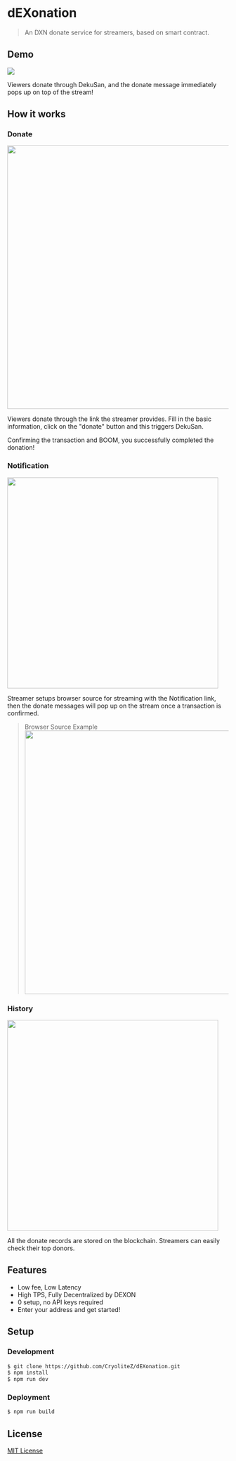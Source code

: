# dEXonation

> An DXN donate service for streamers, based on smart contract.

## Demo
<img src="./assets/images/demo.gif">

Viewers donate through DekuSan, and the donate message immediately pops up on top of the stream!

## How it works
### Donate
<img src="https://i.imgur.com/XGmh2XR.png" width="600px">

Viewers donate through the link the streamer provides. Fill in the basic information, click on the "donate" button and this triggers DekuSan.

Confirming the transaction and BOOM, you successfully completed the donation!

### Notification
<img src="https://i.imgur.com/nrcufBp.png" width="480px">

Streamer setups browser source for streaming with the Notification link, then the donate messages will pop up on the stream once a transaction is confirmed.

> Browser Source Example
> <img src="https://i.imgur.com/R9NvhL2.png" width="600px">


### History
<img src="https://i.imgur.com/rSLzS0p.png" width="480px">

All the donate records are stored on the blockchain. Streamers can easily check their top donors.


## Features
* Low fee, Low Latency
* High TPS, Fully Decentralized by DEXON
* 0 setup, no API keys required
* Enter your address and get started!

## Setup
### Development
```sh
$ git clone https://github.com/CryoliteZ/dEXonation.git
$ npm install
$ npm run dev
```

### Deployment
```sh
$ npm run build
```

## License
[MIT License](LICENSE)
